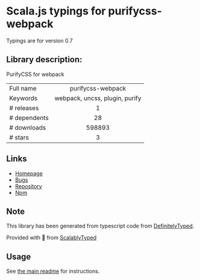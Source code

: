 
# Scala.js typings for purifycss-webpack

Typings are for version 0.7

## Library description:
PurifyCSS for webpack

|                    |                 |
| ------------------ | :-------------: |
| Full name          | purifycss-webpack |
| Keywords           | webpack, uncss, plugin, purify |
| # releases         | 1 |
| # dependents       | 28 |
| # downloads        | 598893 |
| # stars            | 3 |

## Links
- [Homepage](https://github.com/webpack-contrib/purifycss-webpack)
- [Bugs](https://github.com/webpack-contrib/purifycss-webpack/issues)
- [Repository](https://github.com/webpack-contrib/purifycss-webpack)
- [Npm](https://www.npmjs.com/package/purifycss-webpack)
    


## Note
This library has been generated from typescript code from [DefinitelyTyped](https://definitelytyped.org).

Provided with :purple_heart: from [ScalablyTyped](https://github.com/oyvindberg/ScalablyTyped)

## Usage
See [the main readme](../../readme.md) for instructions.


